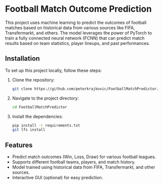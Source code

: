 # Football Match Outcome Prediction

This project uses machine learning to predict the outcomes of football matches based on historical data from various sources like FIFA, Transfermarkt, and others. The model leverages the power of PyTorch to train a fully connected neural network (FCNN) that can predict match results based on team statistics, player lineups, and past performances.

## Installation

To set up this project locally, follow these steps:

1. Clone the repository:
   ```bash
   git clone https://github.com/peterkrajkovic/FootballMatchPredictor.git
2. Navigate to the project directory:
   ```bash
   cd FootballMatchPredictor
2. Install the dependencies:
   ```bash
   pip install -r requirements.txt
   git lfs install

## Features
- Predict match outcomes (Win, Loss, Draw) for various football leagues.
- Supports different football teams, players, and match history.
- Model trained using historical data from FIFA, Transfermarkt, and other sources.
- Interactive GUI (optional) for easy prediction.
